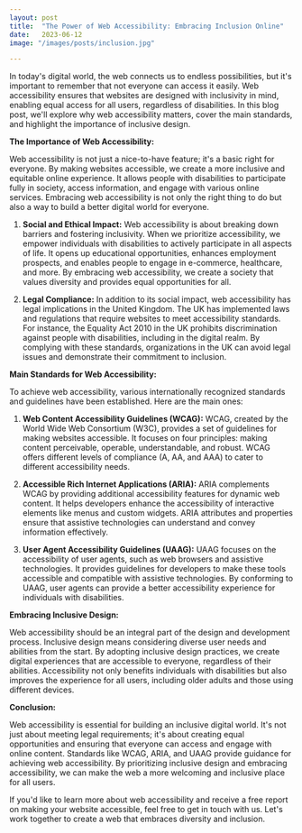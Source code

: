 ```yaml
---
layout: post
title:  "The Power of Web Accessibility: Embracing Inclusion Online"
date:   2023-06-12
image: "/images/posts/inclusion.jpg"

---
```


In today's digital world, the web connects us to endless possibilities, but it's important to remember that not everyone can access it easily. Web accessibility ensures that websites are designed with inclusivity in mind, enabling equal access for all users, regardless of disabilities. In this blog post, we'll explore why web accessibility matters, cover the main standards, and highlight the importance of inclusive design.

**The Importance of Web Accessibility:**

Web accessibility is not just a nice-to-have feature; it's a basic right for everyone. By making websites accessible, we create a more inclusive and equitable online experience. It allows people with disabilities to participate fully in society, access information, and engage with various online services. Embracing web accessibility is not only the right thing to do but also a way to build a better digital world for everyone.

1. **Social and Ethical Impact:**
Web accessibility is about breaking down barriers and fostering inclusivity. When we prioritize accessibility, we empower individuals with disabilities to actively participate in all aspects of life. It opens up educational opportunities, enhances employment prospects, and enables people to engage in e-commerce, healthcare, and more. By embracing web accessibility, we create a society that values diversity and provides equal opportunities for all.

2. **Legal Compliance:**
In addition to its social impact, web accessibility has legal implications in the United Kingdom. The UK has implemented laws and regulations that require websites to meet accessibility standards. For instance, the Equality Act 2010 in the UK prohibits discrimination against people with disabilities, including in the digital realm. By complying with these standards, organizations in the UK can avoid legal issues and demonstrate their commitment to inclusion.

**Main Standards for Web Accessibility:**

To achieve web accessibility, various internationally recognized standards and guidelines have been established. Here are the main ones:

1. **Web Content Accessibility Guidelines (WCAG):**
WCAG, created by the World Wide Web Consortium (W3C), provides a set of guidelines for making websites accessible. It focuses on four principles: making content perceivable, operable, understandable, and robust. WCAG offers different levels of compliance (A, AA, and AAA) to cater to different accessibility needs.

2. **Accessible Rich Internet Applications (ARIA):**
ARIA complements WCAG by providing additional accessibility features for dynamic web content. It helps developers enhance the accessibility of interactive elements like menus and custom widgets. ARIA attributes and properties ensure that assistive technologies can understand and convey information effectively.

3. **User Agent Accessibility Guidelines (UAAG):**
UAAG focuses on the accessibility of user agents, such as web browsers and assistive technologies. It provides guidelines for developers to make these tools accessible and compatible with assistive technologies. By conforming to UAAG, user agents can provide a better accessibility experience for individuals with disabilities.

**Embracing Inclusive Design:**

Web accessibility should be an integral part of the design and development process. Inclusive design means considering diverse user needs and abilities from the start. By adopting inclusive design practices, we create digital experiences that are accessible to everyone, regardless of their abilities. Accessibility not only benefits individuals with disabilities but also improves the experience for all users, including older adults and those using different devices.

**Conclusion:**

Web accessibility is essential for building an inclusive digital world. It's not just about meeting legal requirements; it's about creating equal opportunities and ensuring that everyone can access and engage with online content. Standards like WCAG, ARIA, and UAAG provide guidance for achieving web accessibility. By prioritizing inclusive design and embracing accessibility, we can make the web a more welcoming and inclusive place for all users.

If you'd like to learn more about web accessibility and receive a free report on making your website accessible, feel free to get in touch with us. Let's work together to create a web that embraces diversity and inclusion.